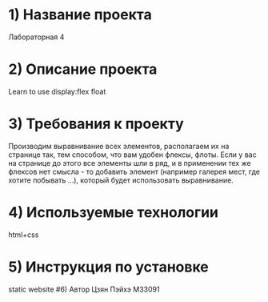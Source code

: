 # 1) Название проекта
Лабораторная 4 
# 2) Описание проекта
Learn to use display:flex float
# 3) Требования к проекту 
Производим выравнивание всех элементов, располагаем их на странице так, тем
способом, что вам удобен флексы, флоты. Если у вас на странице до этого все элементы
шли в ряд, и в применении тех же флексов нет смысла - то добавить элемент (например
галерея мест, где хотите побывать …), который будет использовать выравнивание.
# 4) Используемые технологии
html+css
# 5) Инструкция по установке
static website
#6) Автор
Цзян Пэйхэ М33091
